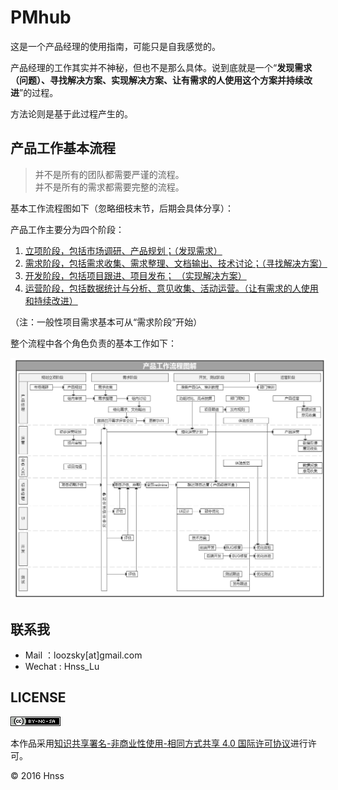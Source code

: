 # PMhub

这是一个产品经理的使用指南，可能只是自我感觉的。

产品经理的工作其实并不神秘，但也不是那么具体。说到底就是一个“**发现需求（问题）、寻找解决方案、实现解决方案、让有需求的人使用这个方案并持续改进**”的过程。

方法论则是基于此过程产生的。

## 产品工作基本流程

> 并不是所有的团队都需要严谨的流程。  
> 并不是所有的需求都需要完整的流程。

基本工作流程图如下（忽略细枝末节，后期会具体分享）：  

产品工作主要分为四个阶段：  

1. [立项阶段，包括市场调研、产品规划；（发现需求）](chapter-1/README.md)
2. [需求阶段，包括需求收集、需求整理、文档输出、技术讨论；（寻找解决方案）  ](chapter-2/README.md)
3. [开发阶段，包括项目跟进、项目发布； （实现解决方案）](chapter-3/README.md)
4. [运营阶段，包括数据统计与分析、意见收集、活动运营。（让有需求的人使用和持续改进）](chapter-4/README.md)


（注：一般性项目需求基本可从“需求阶段”开始）

整个流程中各个角色负责的基本工作如下： 
 
![产品工作流程图解](/images/product-manager-workflow-2.jpg)

## 联系我

* Mail ：loozsky[at]gmail.com
* Wechat : Hnss_Lu

## LICENSE

[![License](/images/80x15.png)](http://creativecommons.org/licenses/by-nc-sa/4.0/)

本作品采用[知识共享署名-非商业性使用-相同方式共享 4.0 国际许可协议](https://creativecommons.org/licenses/by-nc-sa/4.0/)进行许可。

© 2016 Hnss